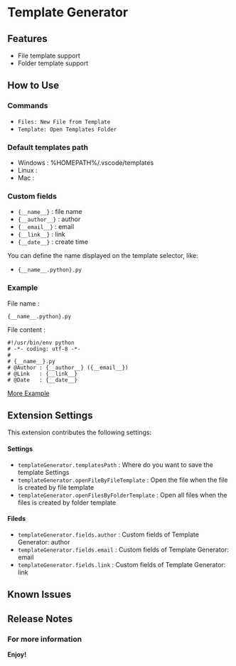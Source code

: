 # Template Generator

## Features

* File template support
* Folder template support

## How to Use

### Commands

* `Files: New File from Template`
* `Template: Open Templates Folder`

### Default templates path

* Windows : %HOMEPATH%/.vscode/templates
* Linux :
* Mac :

### Custom fields

* `{__name__}` : file name
* `{__author__}` : author
* `{__email__}` : email
* `{__link__}` : link
* `{__date__}` : create time

You can define the name displayed on the template selector, like:

* `{__name__.python}.py`

### Example

File name :

`{__name__.python}.py`

File content :

```
#!/usr/bin/env python
# -*- coding: utf-8 -*-
#
# {__name__}.py
# @Author : {__author__} ({__email__})
# @Link   : {__link__}
# @Date   : {__date__}

```

[More Example](https://github.com/DengSir/template-generator-example)

## Extension Settings

This extension contributes the following settings:

#### Settings

* `templateGenerator.templatesPath` : Where do you want to save the template Settings
* `templateGenerator.openFileByFileTemplate` : Open the file when the file is created by file template
* `templateGenerator.openFilesByFolderTemplate` : Open all files when the files is created by folder template

#### Fileds

* `templateGenerator.fields.author` : Custom fields of Template Generator: author
* `templateGenerator.fields.email` : Custom fields of Template Generator: email
* `templateGenerator.fields.link` : Custom fields of Template Generator: link

## Known Issues

## Release Notes

### For more information

**Enjoy!**

